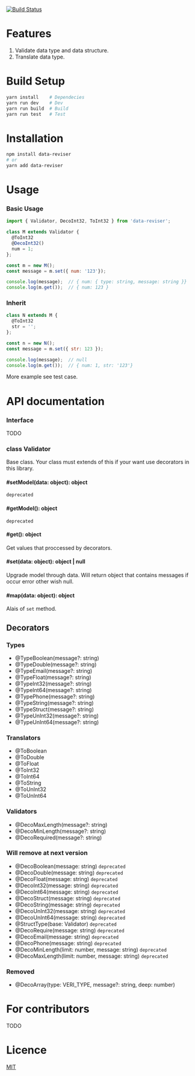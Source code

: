 [![Build Status](https://www.travis-ci.org/CoinXu/reviser.svg?branch=master)](https://www.travis-ci.org/CoinXu/reviser)

# Features
1. Validate data type and data structure.
2. Translate data type.

# Build Setup
```bash
yarn install    # Dependecies
yarn run dev    # Dev
yarn run build  # Build
yarn run test   # Test
```

# Installation
```bash
npm install data-reviser
# or
yarn add data-reviser
```

# Usage

### Basic Usage
```js
import { Validator, DecoInt32, ToInt32 } from 'data-reviser';

class M extends Validator {
  @ToInt32
  @DecoInt32()
  num = 1;
};

const m = new M();
const message = m.set({ num: '123'});

console.log(message);  // { num: { type: string, message: string }}
console.log(m.get());  // { num: 123 }
```

### Inherit
```js
class N extends M {
  @ToInt32
  str = '';
};

const n = new N();
const message = m.set({ str: 123 });

console.log(message);  // null
console.log(m.get());  // { num: 1, str: '123'}
```

More example see test case.

# API documentation

### Interface
TODO

### class Validator
Base class. Your class must extends of this if your want use decorators in this library.
#### #setModel(data: object): object
`deprecated`

#### #getModel(): object
`deprecated`

#### #get(): object
Get values that proccessed by decorators.

#### #set(data: object): object | null
Upgrade model through data. Will return object that contains messages
if occur error other wish null.

#### #map(data: object): object
Alais of `set` method.

## Decorators

### Types
+ @TypeBoolean(message?: string)
+ @TypeDouble(message?: string)
+ @TypeEmail(message?: string)
+ @TypeFloat(message?: string)
+ @TypeInt32(message?: string)
+ @TypeInt64(message?: string)
+ @TypePhone(message?: string)
+ @TypeString(message?: string)
+ @TypeStruct(message?: string)
+ @TypeUnInt32(message?: string)
+ @TypeUnInt64(message?: string)

### Translators
+ @ToBoolean
+ @ToDouble
+ @ToFloat
+ @ToInt32
+ @ToInt64
+ @ToString
+ @ToUnInt32
+ @ToUnInt64

### Validators
+ @DecoMaxLength(message?: string)
+ @DecoMinLength(message?: string)
+ @DecoRequired(message?: string)

### Will remove at next version
+ @DecoBoolean(message: string) `deprecated`
+ @DecoDouble(message: string) `deprecated`
+ @DecoFloat(message: string) `deprecated`
+ @DecoInt32(message: string) `deprecated`
+ @DecoInt64(message: string) `deprecated`
+ @DecoStruct(message: string) `deprecated`
+ @DecoString(message: string) `deprecated`
+ @DecoUnInt32(message: string) `deprecated`
+ @DecoUnInt64(message: string) `deprecated`
+ @StructType(base: Validator) `deprecated`
+ @DecoRequire(message: string) `deprecated`
+ @DecoEmail(message: string) `deprecated`
+ @DecoPhone(message: string) `deprecated`
+ @DecoMinLength(limit: number, message: string) `deprecated`
+ @DecoMaxLength(limit: number, message: string) `deprecated`

### Removed
+ @DecoArray(type: VERI_TYPE, message?: string, deep: number)

# For contributors
TODO

# Licence
[MIT](https://opensource.org/licenses/MIT)

